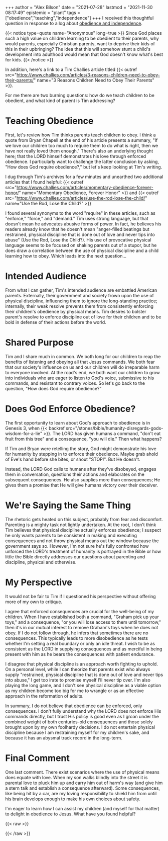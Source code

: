 +++
author = "Alex Bilson"
date = "2021-07-28"
lastmod = "2021-11-30 08:17:49"
epistemic = "plant"
tags = ["obedience","teaching","independence"]
+++
I received this thoughtful question in response to a log about [obedience and independence](https://alexbilson.dev/logs/20210611-160129/).

{{< notice type=quote name="Anonymous" long=true >}}
Since God places such a high value on children learning to be obedient to their parents, why would parents, especially Christian parents, want to deprive their kids of this in their upbringing?  The idea that this will somehow stunt a child's development into adulthood would mean that God doesn't know what's best for kids.
{{< /notice >}}

In addition, here's a link to a Tim Challies article titled {{< outref src="https://www.challies.com/articles/3-reasons-children-need-to-obey-their-parents/" name="3 Reasons Children Need to Obey Their Parents" >}}.

For me there are two burning questions: how do we teach children to be obedient, and what kind of parent is Tim addressing?

# Teaching Obedience

First, let's review how Tim thinks parents teach children to obey. I think a quote from Bryan Chapell at the end of his article presents a summary, "If we love our children too much to require them to do what is right, then we have not really loved them enough." There's also an underlying thought here; that the LORD himself demonstrates his love through enforced obedience. I particularly want to challenge the latter conclusion by asking, "How does God require obedience?," but let's keep looking at Tim's writing.

I dug through Tim's archives for a few minutes and unearthed two additional articles that I found helpful: {{< outref src="https://www.challies.com/articles/momentary-obedience-forever-honor/" name="Momentary Obedience, Forever Honor" >}} and {{< outref src="https://www.challies.com/articles/use-the-rod-lose-the-child/" name="Use the Rod, Lose the Child?" >}}

I found several synonyms to the word "require" in these articles, such as "enforce," "force," and "demand." Tim uses strong language, but that doesn't mean he advocates abusive forms of power. In fact, he believes his readers already know that he doesn't mean "anger-filled beatings but restrained, physical discipline that is done out of love and never tips into abuse" (Use the Rod, Lose the Child?). His use of provocative physical language seems to be focused on shaking parents out of a stupor, but he does draw a correlation between the use of physical discipline and a child learning how to obey. Which leads into the next question...

# Intended Audience

From what I can gather, Tim's intended audience are embattled American parents. Externally, their government and society frown upon the use of physical discipline, influencing them to ignore the long-standing practice; internally, their weak resolve prevents them from consistently enforcing their children's obedience by physical means. Tim desires to bolster parent's resolve to enforce discipline out of love for their children and to be bold in defense of their actions before the world.

# Shared Purpose

Tim and I share much in common. We both long for our children to reap the benefits of listening and obeying all that Jesus commands. We both fear that our society's influence on us and our children will do irreparable harm to everyone involved. At the road's end, we both want our children to grow into individuals who are eager to listen to God's voice, submissive to his commands, and resistant to contrary voices. So let's go back to the question, "How does God require obedience?"

# Does God Enforce Obedience?

The first opportunity to learn about God's approach to obedience is in Genesis 3, when {{< backref src="/stones/bible/humanity-disregards-gods-wisdom-for-a-lie" >}}. The LORD has given humans a command, "don't eat fruit from this tree" and a consequence, "you will die." Then what happens?

If Tim and Bryan were retelling the story, God might demonstrate his love for humanity by stepping in to enforce their obedience. Maybe grab ahold of Eve's hand before she bites, or shout "STOP!". But He doesn't.

Instead, the LORD God calls to humans after they've disobeyed, engages them in conversation, questions their actions and elaborates on the subsequent consequences. He also supplies more than consequences; He gives them a promise that He will give humans victory over their deceiver.

# We're Saying the Same Thing

The rhetoric gets heated on this subject, probably from fear and discomfort. Parenting is a mighty task not lightly undertaken. At the root, I don't think Tim believes that physical discipline actually enforces obedience; I suspect he only wants parents to be consistent in making and executing consequences and not throw physical means out the window because the government says so. However, I'm not sure he's fully confronted how unforced the LORD's treatment of humanity is portrayed in the Bible or how little the Bible directly addresses our questions about parenting and discipline, physical and otherwise.

# My Perspective

It would not be fair to Tim if I questioned his perspective without offering more of my own to critique.

I agree that enforced consequences are crucial for the well-being of my children. When I have established both a command, "Graham pick up your toys," and a consequence, "or you will lose access to them until tomorrow," then it's in our mutual interest to remove Graham's toys when he does not obey. If I do not follow through, he infers that sometimes there are no consequences. This typically leads to more disobedience as he tests whether I'm setting a real boundary or only an idle threat. I wish to be as consistent as the LORD in supplying consequences and as merciful in being present with him as he bears the consequences with patient endurance.

I disagree that physical discipline is an approach worth fighting to uphold. On a personal level, while I can theorize that parents exist who always supply "restrained, physical discipline that is done out of love and never tips into abuse," I get too irate to promise myself I'll never tip over. I'm also playing the long game, and I don't see physical discipline as a viable option as my children become too big for me to wrangle or as an effective approach in the reformation of adults.

In summary, I do not believe that obedience can be enforced, only consequences. I don't fully understand why the LORD does not enforce His commands directly, but I trust His policy is good even as I groan under the combined weight of both centuries-old consequences and those solely brought upon by my own foolhardy decisions. I do not entertain physical discipline because I am restraining myself for my children's sake, and because it has an abysmal track record in the long-term.

# Final Comment

One last comment. There exist scenarios where the use of physical means does equate with love. When my son walks blindly into the street it is parental love to pluck him up and carry him out of harm's way (and give him a stern talk and establish a consequence afterward). Some consequences, like being hit by a car, are my loving responsibility to shield him from until his brain develops enough to make his own choices about safety.

I'm eager to learn how I can assist my children (and myself for that matter) to delight in obedience to Jesus. What have you found helpful?

{{< raw >}}
<!--
##Erin Leck 7-29-2021 @ 11:53 PM

Janet Lansbury’s approach to toddler discipline is the most Christ-like I’ve ever read. As a society we are painfully lacking in understanding child development. We have standards that are too high and we unintentionally shame children who are simply exploring in developmentally appropriate ways by enforcing “consequences” which are often just another word for punishment.

A relationship-based approach to parenting is how Jesus – IMO – relates to us. He does not relate to us through “do this or this happens”. I’m not saying life does not have consequences or that we leave our children alone without guidance. But how we do that in a way that is respectful and not abusing our power as parents and not enforcing disconnected consequences is a world all its own to discover.

Physical punishment of any kind IS abuse because it is an abuse of our parental power. Christians who give parenting advice with no regard for the 1000s of studies that prove the harm in spanking – even so called “restrained” spanking (even as little as once/week) – and are not educated in child development, should NOT be giving advice. I can barely pick up a Christian parenting resource without cringing. Even authors who explain their methods and then say it isn’t punishment are sadly deeply lost. Most advice I see from Christians is not loving – it is about controlling a child’s behavior. As you noted, that isn’t God’s approach with us at all. His approach is his relationship with us.

Children learn by modeling. Do we want our children to clean up? Then we clean up and they learn by watching us. If it is very important to you that your children pick up their toys or help, perhaps it becomes a game, maybe you clean up and he helps. Or doesn’t. This is another developmental question – is it appropriate to expect a toddler (0-5yrs) to clean up toys?

I could go on. I am very passionate about this topic. I am heartbroken by the way the church – generally speaking – talks about children and treats them. I believe it is a huge problem.

## - Alex Bilson 7-30-2021 @ 9:00 AM

  Thanks Erin! We’ve regularly been helped by Janet Lansbury’s podcast. Your insight into tongue ties and sleep training (https://www.littleones.co/) have both been life-savers.

  The subject of expectations has also been on my mind. Every once in a while, when I’m exasperated by Graham’s actions or perceived unwillingness to listen, Amie reminds me that he’s only three years old. My standards have gotten even higher now that he has a younger brother. As you might imagine, their conflict resolution and style of relating are… less than ideal.

  However, I’ve also been stunned by the high expectations that the LORD exhibits towards humanity. For example, He fully expects all the Israelites to become a host of royal priests (Exodus 19:6), even though there’s little in their family track record to encourage such hope. I mean, hasn’t He read the Bible (lol)? There’s something honoring about genuinely high expectations, paired with mercy and presence, that I’d like to emulate.

  For example, I’m always playing catch-up with Graham’s skill level. A couple days ago I was sweeping up dinner crumbs and told Graham he could go play with trucks after he picked up his cup and plate. In a burst of inspiration, I asked if he’d like to help me sweep. He enthusiastically agreed and went on to sweep the entire dining room; even afterward picking up a few scattered pieces he’d missed. My expectations of what he could do were too low, and I noticed after I’d asked that he felt it was an honor to be invited to sweep; an honor I had denied him in part because I underestimated his ability and willingness.

## - - Alex Bilson 7-30-2021 @ 9:53 AM

    On the flip side; however, being a parent has given me first-hand experience of the fears, the stresses, and the chaos of parenting. Out of love for my children, a need for control, and sleep deprivation, I am very susceptible to whatever everyone else is doing; family and friends. After all, if it works for them, why not?

    My family’s decisions about physical discipline were made in a homogeneous culture, without the resources to take a break and reflect, and little validated exposure to competing ideas. I’m fairly certain that, were my place swapped with my mother’s, I could not have done better.

    It’s a sign of our new environment that most of the best parenting advice I’ve discovered has come from New Zealand. What?!

## - - - Erin Leck 8-2-2021 @ 8:40 PM

      I love hearing your insights and viewpoints, as usual. Thank you for sharing! I hope my comment about cleaning up didn’t come across too pointed – I was more piggy backing off your example to point out the idea of expectations and child development. Where do our expectations keep us from understanding and relating to our children in a way that respects where they are?
      This is a question I come back to often. Current example – Xander has become quite explosive at seemingly nothing toward guests when they first enter the house. I don’t want to shame or punish this behavior because I know that it is impulsive. He doesn’t know WHY he’s doing it and certainly can’t control it (to what degree, I’m not sure). He’s almost 3.5 so he’s entering into being able to problem solve with us and his empathy is now developing, but he’s still very much a baby and cannot control his actions. So how do I teach him societal rules without making it about him and his behavior? Today I simply stated the facts: “people don’t like being yelled at. If you want Aunt Kelly to let you sit in that chair, you could ask her.”
      A lot of it is in the delivery for me.

      Anyway, that’s my current and most constant question of “how do I do this?!” It’s very difficult!!!

## - - - - Erin Leck 8-2-2021 @ 8:47 PM

        Lastly, I have trouble with Christian circles making our relationship with our children somehow a parallel to that of ours with God. It simply cannot be the case because we are relating to God as adult children, not as actual children. So, much of what we see God doing in our lives just doesn’t make sense with kids. That seems obvious enough, but I think we stop short of thinking through it more. This is something I really want to talk to you guys about bc I’m been struggling to accept any Christian viewpoint when it comes to kids. The only thing I need is “children are first in God’s kingdom”. That alone is enough for me to throw out many of the Christian voices I hear and have experienced. At the risk of sounding intense, much of main stream parenting just feels like another system of oppression to me!

        Anyway, I’m 41 weeks pregnant so I’m not sure when we’ll be able to Zoom call – LOL. But I’ll email you guys. We miss you both so much! I love that we can still talk virtually. Hope to speak soon.

## - - - - - Alex Bilson 8-3-2021 @ 8:49 AM

          No need to apologize. Numerous perspectives read my writing and I want to invite them into the conversation. Unlike Facebook, my aim is to have an open floor for dialog. More than a moderator, I’m hoping to be a facilitator.

          I’ve not read many parenting books, but I have felt nauseous paging through ‘Christian’ parenting books at Barnes & Noble. Amie and I have been listening to the Bible Project’s Family of God series, and that’s stirred conversation about parenting and sibling rivalry (something to look forward to 😃 ). First episode here.

## Erin Leck 7-29-2021 @ 11:57 PM

…I would love to discuss further if it interests you and Amie! I have so many thoughts, as well as my own experiences being brought up in a Christian home that used physical punishment as a way to “teach”. I’m so glad to see you thinking deeply about this stuff. Too many people do not dig deep enough…then cycles are repeated.

## - Alex Bilson 7-30-2021 @ 9:03 AM

  Amie and I would love that! Let’s find a time via email.

## Erin Leck 7-30-2021 @ 12:07 AM

Lastly, you may enjoy this resource
http://www.flourishinghomesandfamilies.com
If you use Facebook or Instagram, they also have a presence there that is great.

## - Alex Bilson 7-30-2021 @ 9:04 AM

  Thanks!

-->
{{< /raw >}}
